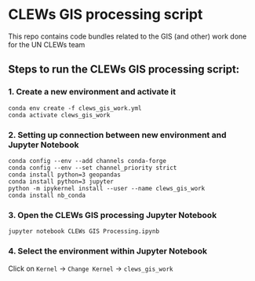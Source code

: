 # CLEWs GIS processing script
This repo contains code bundles related to the GIS (and other) work done for the UN CLEWs team

## Steps to run the CLEWs GIS processing script:

### 1. Create a new environment and activate it
```
conda env create -f clews_gis_work.yml
conda activate clews_gis_work
```

### 2. Setting up connection between new environment and Jupyter Notebook
```
conda config --env --add channels conda-forge
conda config --env --set channel_priority strict
conda install python=3 geopandas
conda install python=3 jupyter
python -m ipykernel install --user --name clews_gis_work
conda install nb_conda
```

### 3. Open the CLEWs GIS processing Jupyter Notebook
```
jupyter notebook CLEWs GIS Processing.ipynb
```

### 4. Select the environment within Jupyter Notebook 
Click on `Kernel` -> `Change Kernel` -> `clews_gis_work`

